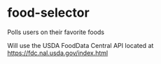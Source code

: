# food-selector
Polls users on their favorite foods

Will use the USDA FoodData Central API located at https://fdc.nal.usda.gov/index.html
